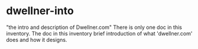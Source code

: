 # dwellner-into
"the intro and description of Dwellner.com"
There is only one doc in this inventory.
The doc in this inventory brief introduction of what 'dwellner.com' does and how it designs.
